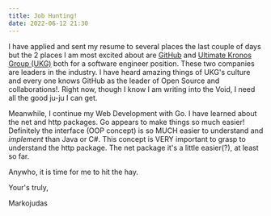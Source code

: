```yaml
---
title: Job Hunting!
date: 2022-06-12 21:30
---
```


<!-- markdownlint-disbale -->

I have applied and sent my resume to several places the last couple of days but the 2 places I am most excited about are <a href="https://github.com">GitHub</a> and <a href="https://ukg.com">Ultimate Kronos Group (UKG)</a> both for a software engineer position. These two companies are leaders in the industry. I have heard amazing things of UKG's culture and every one knows GitHub as the leader of Open Source and collaborations!. Right now, though I know I am writing into the Void, I need all the good ju-ju I can get.

Meanwhile, I continue my Web Development with Go. I have learned about the net and http packages. Go appears to make things so much easier! Definitely the interface (OOP concept) is so MUCH easier to understand and <em>implement</em> than Java or C#. This concept is VERY important to grasp to understand the http package. The net package it's a little easier(?), at least so far.

Anywho, it is time for me to hit the hay.

Your's truly,

Markojudas
